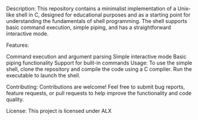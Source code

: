 Description:
This repository contains a minimalist implementation of a Unix-like shell in C, designed for educational purposes and as a starting point for understanding the fundamentals of shell programming. The shell supports basic command execution, simple piping, and has a straightforward interactive mode.

Features:

Command execution and argument parsing
Simple interactive mode
Basic piping functionality
Support for built-in commands
Usage:
To use the simple shell, clone the repository and compile the code using a C compiler. Run the executable to launch the shell.

Contributing:
Contributions are welcome! Feel free to submit bug reports, feature requests, or pull requests to help improve the functionality and code quality.

License:
This project is licensed under ALX

